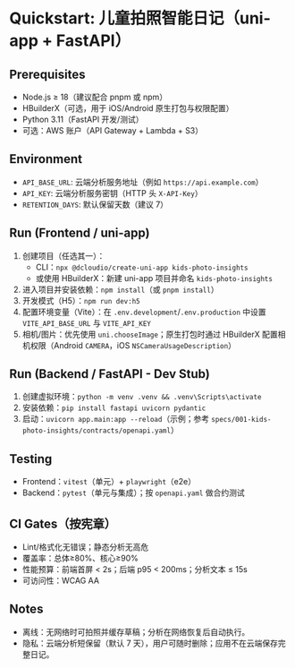 # Quickstart: 儿童拍照智能日记（uni-app + FastAPI）

## Prerequisites
- Node.js ≥ 18（建议配合 pnpm 或 npm）
- HBuilderX（可选，用于 iOS/Android 原生打包与权限配置）
- Python 3.11（FastAPI 开发/测试）
- 可选：AWS 账户（API Gateway + Lambda + S3）

## Environment
- `API_BASE_URL`: 云端分析服务地址（例如 `https://api.example.com`）
- `API_KEY`: 云端分析服务密钥（HTTP 头 `X-API-Key`）
- `RETENTION_DAYS`: 默认保留天数（建议 7）

## Run (Frontend / uni-app)
1. 创建项目（任选其一）：
   - CLI：`npx @dcloudio/create-uni-app kids-photo-insights`
   - 或使用 HBuilderX：新建 uni-app 项目并命名 `kids-photo-insights`
2. 进入项目并安装依赖：`npm install`（或 `pnpm install`）
3. 开发模式（H5）：`npm run dev:h5`
4. 配置环境变量（Vite）：在 `.env.development`/`.env.production` 中设置 `VITE_API_BASE_URL` 与 `VITE_API_KEY`
5. 相机/图片：优先使用 `uni.chooseImage`；原生打包时通过 HBuilderX 配置相机权限（Android `CAMERA`，iOS `NSCameraUsageDescription`）

## Run (Backend / FastAPI - Dev Stub)
1. 创建虚拟环境：`python -m venv .venv && .venv\Scripts\activate`
2. 安装依赖：`pip install fastapi uvicorn pydantic`
3. 启动：`uvicorn app.main:app --reload`（示例；参考 `specs/001-kids-photo-insights/contracts/openapi.yaml`）

## Testing
- Frontend：`vitest`（单元）+ `playwright`（e2e）
- Backend：`pytest`（单元与集成）；按 `openapi.yaml` 做合约测试

## CI Gates（按宪章）
- Lint/格式化无错误；静态分析无高危
- 覆盖率：总体≥80%、核心≥90%
- 性能预算：前端首屏 < 2s；后端 p95 < 200ms；分析文本 ≤ 15s
- 可访问性：WCAG AA

## Notes
- 离线：无网络时可拍照并缓存草稿；分析在网络恢复后自动执行。
- 隐私：云端分析短保留（默认 7 天），用户可随时删除；应用不在云端保存完整日记。